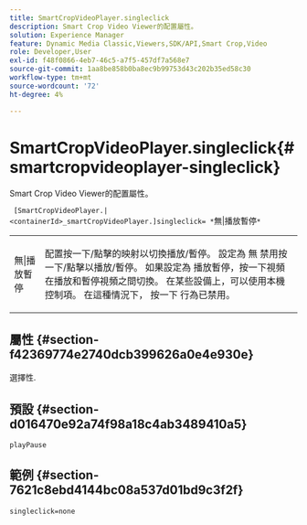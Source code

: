```yaml
---
title: SmartCropVideoPlayer.singleclick
description: Smart Crop Video Viewer的配置屬性。
solution: Experience Manager
feature: Dynamic Media Classic,Viewers,SDK/API,Smart Crop,Video
role: Developer,User
exl-id: f48f0866-4eb7-46c5-a7f5-457df7a568e7
source-git-commit: 1aa8be858b0ba8ec9b99753d43c202b35ed58c30
workflow-type: tm+mt
source-wordcount: '72'
ht-degree: 4%

---
```


# SmartCropVideoPlayer.singleclick{#smartcropvideoplayer-singleclick}

Smart Crop Video Viewer的配置屬性。

` [SmartCropVideoPlayer.|<containerId>_smartCropVideoPlayer.]singleclick= *`無|播放暫停`*`

<table id="table_C616483932C2482CA9794DDD7313FD7C"> 
 <tbody> 
  <tr> 
   <td colname="col1"> <p> <span class="codeph"> <span class="varname"> 無|播放暫停</span> </span> </p> </td> 
   <td colname="col2"> <p> 配置按一下/點擊的映射以切換播放/暫停。 設定為 <span class="codeph"> 無</span> 禁用按一下/點擊以播放/暫停。 如果設定為 <span class="codeph"> 播放暫停</span>，按一下視頻在播放和暫停視頻之間切換。 在某些設備上，可以使用本機控制項。 在這種情況下， <span class="codeph"> 按一下</span> 行為已禁用。 </p> </td> 
  </tr> 
 </tbody> 
</table>

## 屬性 {#section-f42369774e2740dcb399626a0e4e930e}

選擇性.

## 預設 {#section-d016470e92a74f98a18c4ab3489410a5}

`playPause`

## 範例 {#section-7621c8ebd4144bc08a537d01bd9c3f2f}

```
singleclick=none
```

